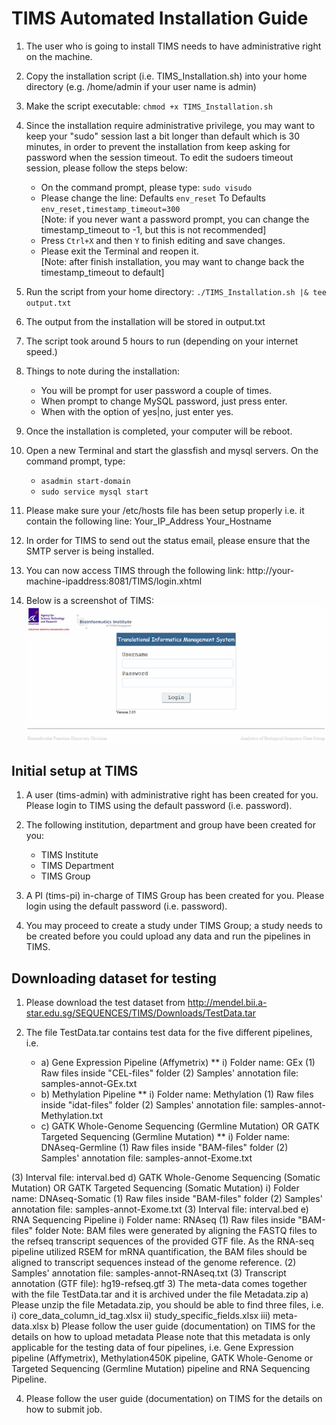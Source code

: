 # TIMS Automated Installation Guide

1.	The user who is going to install TIMS needs to have administrative right on the machine.

2.	Copy the installation script (i.e. TIMS_Installation.sh) into your home directory (e.g. /home/admin if your user name is admin)

3.	Make the script executable: `chmod +x TIMS_Installation.sh`

4.	Since the installation require administrative privilege, you may want to keep your "sudo" session last a bit longer than default which is 30 minutes, in order to prevent the installation from keep asking for password when the session timeout. To edit the sudoers timeout session, please follow the steps below:
	- On the command prompt, please type: `sudo visudo`
	- Please change the line:
		Defaults `env_reset` To Defaults `env_reset,timestamp_timeout=300`<br/>[Note: if you never want a password prompt, you can change the timestamp_timeout to -1, but this is not recommended]
	- Press `Ctrl+X` and then `Y` to finish editing and save changes. 
	- Please exit the Terminal and reopen it.<br/>[Note: after finish installation, you may want to change back the timestamp_timeout to default]

5.	Run the script from your home directory: `./TIMS_Installation.sh |& tee output.txt`

6.	The output from the installation will be stored in output.txt

7.	The script took around 5 hours to run (depending on your internet speed.)

8.	Things to note during the installation:
	- You will be prompt for user password a couple of times.
	- When prompt to change MySQL password, just press enter.
	- When with the option of yes|no, just enter yes.

9.	Once the installation is completed, your computer will be reboot.

10.	Open a new Terminal and start the glassfish and mysql servers. On the command prompt, type:
	- `asadmin start-domain`
	- `sudo service mysql start`

11.	Please make sure your /etc/hosts file has been setup properly i.e. it contain the following line:
Your_IP_Address	Your_Hostname

12.	In order for TIMS to send out the status email, please ensure that the SMTP server is being installed.

13.	You can now access TIMS through the following link:
http://your-machine-ipaddress:8081/TIMS/login.xhtml

14.	Below is a screenshot of TIMS:<br/>
![Figure 1. TIMS login page](TIMS-login.png)

## Initial setup at TIMS
1.	A user (tims-admin) with administrative right has been created for you. Please login to TIMS using the default password (i.e. password).

2.	The following institution, department and group have been created for you:
	- TIMS Institute
 	- TIMS Department
	- TIMS Group

3.	A PI (tims-pi) in-charge of TIMS Group has been created for you. Please login using the default password (i.e. password).

4.	You may proceed to create a study under TIMS Group; a study needs to be created before you could upload any data and run the pipelines in TIMS.

## Downloading dataset for testing
1)	Please download the test dataset from http://mendel.bii.a-star.edu.sg/SEQUENCES/TIMS/Downloads/TestData.tar 

2)	The file TestData.tar contains test data for the five different pipelines, i.e.
	* a) Gene Expression Pipeline (Affymetrix)
	  ** i) Folder name: GEx
(1)	Raw files inside "CEL-files" folder
(2)	Samples' annotation file: samples-annot-GEx.txt
	* b) Methylation Pipeline
	  ** i) Folder name: Methylation
(1)	Raw files inside "idat-files" folder
(2)	Samples' annotation file: samples-annot-Methylation.txt
	* c) GATK Whole-Genome Sequencing (Germline Mutation) OR GATK Targeted Sequencing (Germline Mutation) 
	  ** i) Folder name: DNAseq-Germline
(1)	Raw files inside "BAM-files" folder
(2)	Samples' annotation file: samples-annot-Exome.txt

(3)	Interval file: interval.bed
d)	GATK Whole-Genome Sequencing (Somatic Mutation) OR GATK Targeted Sequencing (Somatic Mutation) 
i)	Folder name: DNAseq-Somatic
(1)	Raw files inside "BAM-files" folder
(2)	Samples' annotation file: samples-annot-Exome.txt
(3)	Interval file: interval.bed
e)	RNA Sequencing Pipeline
i)	Folder name: RNAseq
(1)	Raw files inside "BAM-files" folder
Note: BAM files were generated by aligning the FASTQ files to the refseq transcript sequences of the provided GTF file. As the RNA-seq pipeline utilized RSEM for mRNA quantification, the BAM files should be aligned to transcript sequences instead of the genome reference.
(2)	Samples' annotation file: samples-annot-RNAseq.txt
(3)	Transcript annotation (GTF file): hg19-refseq.gtf
3)	The meta-data comes together with the file TestData.tar and it is archived under the file Metadata.zip 
a)	Please unzip the file Metadata.zip, you should be able to find three files, i.e.
i)	core_data_column_id_tag.xlsx
ii)	study_specific_fields.xlsx
iii)	meta-data.xlsx
b)	Please follow the user guide (documentation) on TIMS for the details on how to upload metadata
Please note that this metadata is only applicable for the testing data of four pipelines, i.e. Gene Expression pipeline (Affymetrix), Methylation450K pipeline, GATK Whole-Genome or Targeted Sequencing (Germline Mutation) pipeline and RNA Sequencing Pipeline. 

4)	Please follow the user guide (documentation) on TIMS for the details on how to submit job. 
